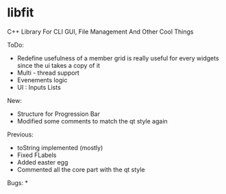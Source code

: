 # libfit
C++ Library For CLI GUI, File Management And Other Cool Things

ToDo:
* Redefine usefulness of a member grid is really useful for every widgets since the ui takes a copy of it
* Multi - thread support
* Evenements logic
* UI : Inputs
       Lists

New:
* Structure for Progression Bar
* Modified some comments to match the qt style again

Previous:
* toString implemented (mostly)
* Fixed FLabels
* Added easter egg
* Commented all the core part with the qt style

Bugs:
*
